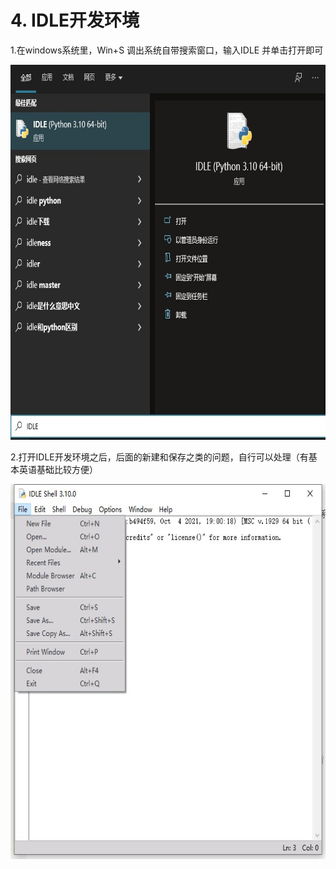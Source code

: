 # 4. IDLE开发环境

1.在windows系统里，Win+S 调出系统自带搜索窗口，输入IDLE 并单击打开即可

<img src="images/调出IDLE.jpg" width="600" height="600">

2.打开IDLE开发环境之后，后面的新建和保存之类的问题，自行可以处理（有基本英语基础比较方便）


<img src="images/IDLE界面.jpg" width="600" height="600">
